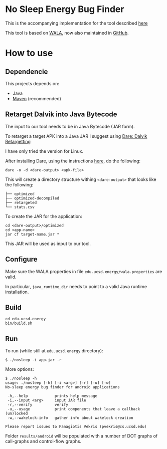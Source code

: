 # No Sleep Energy Bug Finder

This is the accompanying implementation for the tool described
[here](http://goto.ucsd.edu/~pvekris/docs/hotpower12.pdf)

This tool is based on [WALA](http://wala.sourceforge.net/wiki/index.php/Main_Page), now also maintained in [GitHub](https://github.com/wala/WALA).

# How to use

## Dependencie

This projects depends on:

 * Java 
 * [Maven](http://maven.apache.org/) (recommended)

## Retarget Dalvik into Java Bytecode

The input to our tool needs to be in Java Bytecode (JAR form). 

To retarget a target APK into a Java JAR I suggest using
[Dare: Dalvik Retargetting](http://siis.cse.psu.edu/dare/)

I have only tried the version for Linux.

After installing Dare, using the instructions
[here](http://siis.cse.psu.edu/dare/installation.html), do the following:

```
dare -o -d <dare-output> <apk-file>
```

This will create a directory structure withing `<dare-output>` that looks like
the following: 

```
├── optimized
├── optimized-decompiled
├── retargeted
└── stats.csv
```

To create the JAR for the application: 

```
cd <dare-output>/optimized
cd <app-name>
jar cf target-name.jar *
```

This JAR will be used as input to our tool.


## Configure

Make sure the WALA properties in file `edu.ucsd.energy/wala.properties` are valid. 

In particular, `java_runtime_dir` needs to point to a valid Java runtime installation.


## Build

```
cd edu.ucsd.energy
bin/build.sh
```

## Run

To run (while still at `edu.ucsd.energy` directory):
```
$ ./nosleep -i app.jar -r
```

More options:

```
$ ./nosleep -h                           
usage: ./nosleep [-h] [-i <arg>] [-r] [-u] [-w]                           
No-sleep energy bug finder for android applications                       
                                                                          
 -h,--help            prints help message                                 
 -i,--input <arg>     input JAR file                                      
 -r,--verify          verify                                              
 -u,--usage           print components that leave a callback (un)locked   
 -w,--wakelock-info   gather info about wakelock creation                 
                                                                               
Please report issues to Panagiotis Vekris (pvekris@cs.ucsd.edu)           
```

Folder `results/android` will be populated with a number of DOT graphs of call-graphs and control-flow graphs.

